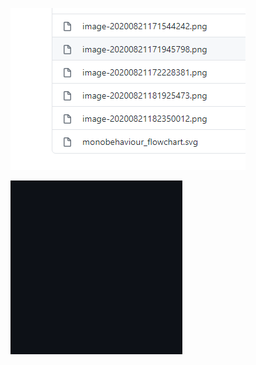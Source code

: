 ![image-20200821183010291](https://raw.githubusercontent.com/BUGyyc/myMd/master/%23.res/pic/image-20200821183010291.png)




![](../pic.res/2022-02-28-18-03-52.png)